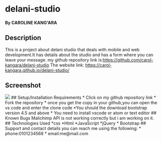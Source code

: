 # delani-studio
####  
#### By CAROLINE KANG'ARA
## Description
This is a project about delani studio that deals with mobile and web development.It has details about the studio and has a form where you can leave your message.
my github repository link is:https://github.com/carol-kangara/delani-studio
The website link: https://carol-kangara.github.io/delani-studio/
## Screenshot
<img src="../images/Screenshot from 2021-01-04 09-23-28.png">
## Setup/Installation Requirements 
* Click on my github  repository link
* Fork the repository
* once you get the copy in your github,you can open the vs code and enter the clone code
*You  should the download bootstrap version 4.5 and above
* You need to install vscode or atom or text editor
## Known Bugs
Malichimp API is not working correctly but i am working on it.
## Technologies Used
*css
*Html
*JavaScript
*jQuery
* Bootstrap
## Support and contact details
you can reach me using the following:
* phone:0101234568
* email:me@mail.com